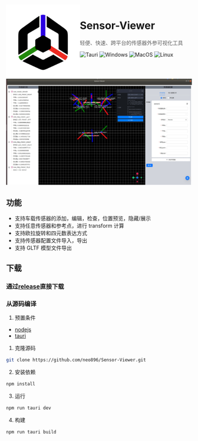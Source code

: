 <img width="200px" src="public/icon.png" align="left"/>

# Sensor-Viewer

> 轻便、快速、跨平台的传感器外参可视化工具

![Tauri](https://img.shields.io/badge/Tauri-1.5.2-blue?logo=tauri)
![Windows](https://img.shields.io/badge/-Windows-blue?logo=windows&logoColor=white)
![MacOS](https://img.shields.io/badge/-macOS-black?&logo=apple&logoColor=white)
![Linux](https://img.shields.io/badge/-Linux-yellow?logo=linux&logoColor=white)

![screenshoot](./screenshot_zh.jpg)

## 功能

-   支持车载传感器的添加，编辑，检查，位置预览，隐藏/展示
-   支持任意传感器和参考点，进行 transform 计算
-   支持欧拉旋转和四元数表达方式
-   支持传感器配置文件导入，导出
-   支持 GLTF 模型文件导出

## 下载

### 通过[release](https://github.com/neo896/Sensor-Viewer/releases)直接下载

### 从源码编译

1. 预置条件

-   [nodejs](https://nodejs.org/en)
-   [tauri](https://tauri.app/v1/guides/getting-started/prerequisites)

1. 克隆源码

```bash
git clone https://github.com/neo896/Sensor-Viewer.git
```

2. 安装依赖

```bash
npm install
```

3. 运行

```bash
npm run tauri dev
```

4. 构建

```bash
npm run tauri build
```

